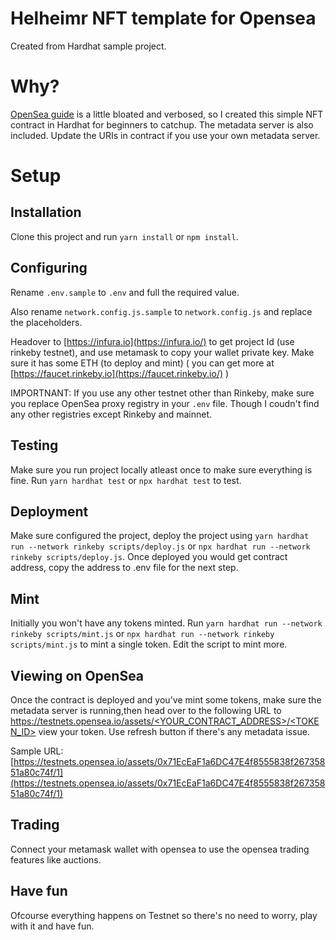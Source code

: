 # Helheimr NFT template for Opensea
Created from Hardhat sample project.

# Why?
[OpenSea guide](https://docs.opensea.io/docs/1-structuring-your-smart-contract) is a little bloated and verbosed, so I created this simple NFT contract in Hardhat for beginners to catchup. The metadata server is also included. Update the URIs in contract if you use your own metadata server.

# Setup

## Installation
Clone this project and run `yarn install` or `npm install`. 

## Configuring
Rename `.env.sample` to `.env` and full the required value.

Also rename `network.config.js.sample` to `network.config.js` and replace the placeholders. 

Headover to [https://infura.io](https://infura.io/) to get project Id (use rinkeby testnet), and use metamask to copy your wallet private key. Make sure it has some ETH (to deploy and mint) ( you can get more at [https://faucet.rinkeby.io](https://faucet.rinkeby.io/) )

IMPORTNANT: If you use any other testnet other than Rinkeby, make sure you replace OpenSea proxy registry in your `.env` file. Though I coudn't find any other registries except Rinkeby and mainnet.

## Testing
Make sure you run project locally atleast once to make sure everything is fine.
Run `yarn hardhat test` or `npx hardhat test` to test.

## Deployment
Make sure configured the project, deploy the project using `yarn hardhat run --network rinkeby scripts/deploy.js` or `npx hardhat run --network rinkeby scripts/deploy.js`. Once deployed you would get contract address, copy the address to .env file for the next step.

## Mint
Initially you won't have any tokens minted. Run `yarn hardhat run --network rinkeby scripts/mint.js` or `npx hardhat run --network rinkeby scripts/mint.js` to mint a single token. Edit the script to mint more.

## Viewing on OpenSea
Once the contract is deployed and you've mint some tokens, make sure the metadata server is running,then head over to the following URL to 
[https://testnets.opensea.io/assets/<YOUR_CONTRACT_ADDRESS>/<TOKEN_ID>](https://testnets.opensea.io/assets/<YOUR_CONTRACT_ADDRESS>/<TOKEN_ID>) view your token. Use refresh button if there's any metadata issue.

Sample URL: [https://testnets.opensea.io/assets/0x71EcEaF1a6DC47E4f8555838f26735851a80c74f/1](https://testnets.opensea.io/assets/0x71EcEaF1a6DC47E4f8555838f26735851a80c74f/1)

## Trading
Connect your metamask wallet with opensea to use the opensea trading features like auctions. 

## Have fun
Ofcourse everything happens on Testnet so there's no need to worry, play with it and have fun.